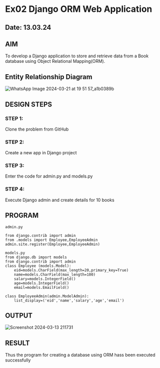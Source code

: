 # Ex02 Django ORM Web Application
## Date: 13.03.24

## AIM
To develop a Django application to store and retrieve data from a Book database using Object Relational Mapping(ORM).

## Entity Relationship Diagram
![WhatsApp Image 2024-03-21 at 19 51 57_a1b0389b](https://github.com/23013633/ORM/assets/150005961/1707882a-baf2-419f-8df4-91e607a5a7a3)



## DESIGN STEPS

### STEP 1:
Clone the problem from GitHub

### STEP 2:
Create a new app in Django project

### STEP 3:
Enter the code for admin.py and models.py

### STEP 4:
Execute Django admin and create details for 10 books

## PROGRAM
```
admin.py

from django.contrib import admin
from .models import Employee,EmployeeAdmin
admin.site.register(Employee,EmployeeAdmin)

models.py
from django.db import models
from django.contrib import admin
class Employee (models.Model):
    eid=models.CharField(max_length=20,primary_key=True)
    name=models.CharField(max_length=100)
    salary=models.IntegerField()
    age=models.IntegerField()
    email=models.EmailField()
 
class EmployeeAdmin(admin.ModelAdmin):
    list_display=('eid','name','salary','age','email')

```



## OUTPUT
![Screenshot 2024-03-13 211731](https://github.com/23013633/ORM/assets/150005961/0b5a2b90-8c0e-48d8-9f37-00c8a9733c3d)

## RESULT
Thus the program for creating a database using ORM hass been executed successfully
